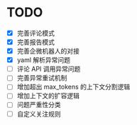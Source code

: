# TODO

- [x] 完善评论模式
- [x] 完善报告模式
- [x] 完善企微机器人的对接
- [x] yaml 解析异常问题
- [ ] 评论 API 调用异常问题
- [ ] 完善异常重试机制
- [ ] 增加超出 max_tokens 的上下文分割逻辑
- [ ] 增加上下文的扩容逻辑
- [ ] 问题严重性分类
- [ ] 自定义关注规则
